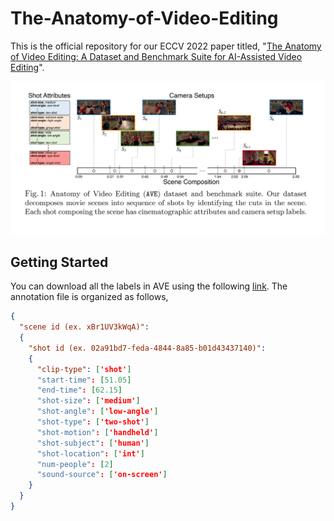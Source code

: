 # The-Anatomy-of-Video-Editing
This is the official repository for our ECCV 2022 paper titled, "[The Anatomy of Video Editing: A Dataset and Benchmark Suite for AI-Assisted Video Editing](https://www.ecva.net/papers/eccv_2022/papers_ECCV/papers/136680195.pdf)".

![image info](./overview.PNG)

## Getting Started
You can download all the labels in AVE using the following [link](https://drive.google.com/file/d/1b_4yO94UbkkUAiRo4TB6QLfNef4WQ3t-/view). The annotation file is organized as follows,

```json
{
  "scene id (ex. xBr1UV3kWqA)":
  {
    "shot id (ex. 02a91bd7-feda-4844-8a85-b01d43437140)":
    {
      "clip-type": ['shot']
      "start-time": [51.05]
      "end-time": [62.15]
      "shot-size": ['medium']
      "shot-angle": ['low-angle']
      "shot-type": ['two-shot']
      "shot-motion": ['handheld']
      "shot-subject": ['human']
      "shot-location": ['int']
      "num-people": [2]
      "sound-source": ['on-screen']
    }
  }
}
```
